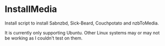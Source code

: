 InstallMedia
============

Install script to install Sabnzbd, Sick-Beard, Couchpotato and nzbToMedia.

It is currently only supporting Ubuntu. Other Linux systems may or may not be working as I couldn't test on them.
